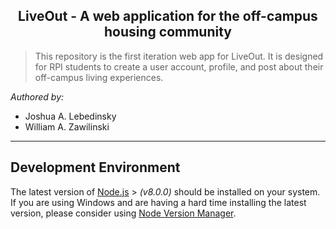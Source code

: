 <h2 align="center">LiveOut - A web application for the off-campus housing community </h2>

> This repository is the first iteration web app for LiveOut. It is designed for RPI students to create a user account, profile, 
and post about their off-campus living experiences. 

_Authored by:_
 - Joshua A. Lebedinsky
 - William A. Zawilinski
 
----------

Development Environment
-------------

The latest version of [Node.js](https://nodejs.org/en/) > _(v8.0.0)_ should be installed on your system. If you are using Windows and are having a hard time installing the latest version, please consider using [Node Version Manager](https://github.com/creationix/nvm).
